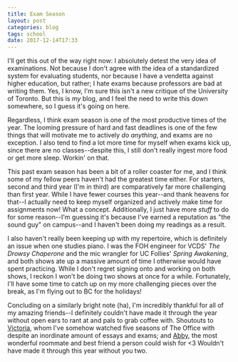 ```yaml
---
title: Exam Season
layout: post
categories: blog
tags: school
date: 2017-12-14T17:33
---
```


I'll get this out of the way right now: I absolutely detest the very idea of examinations. Not because I don't agree with the idea of a standardized system for evaluating students, nor because I have a vendetta against higher education, but rather; I hate exams because professors are bad at writing them. Yes, I know, I'm sure this isn't a new critique of the University of Toronto. But this is _my_ blog, and I feel the need to write this down somewhere, so I guess it's going on here.

Regardless, I think exam season is one of the most productive times of the year. The looming pressure of hard and fast deadlines is one of the few things that will motivate me to actively _do anything_, and exams are no exception. I also tend to find a lot more time for myself when exams kick up, since there are no classes--despite this, I still don't really ingest more food or get more sleep. Workin' on that.

This past exam season has been a bit of a roller coaster for me, and I think some of my fellow peers haven't had the greatest time either. For starters, second and third year (I'm in third) are comparatively far more challenging than first year. While I have fewer courses this year--and thank heavens for that--I actually need to keep myself organized and actively make time for assignments now! What a concept. Additionally, I just have more _stuff_ to do for some reason--I'm guessing it's because I've earned a reputation as "the sound guy" on campus--and I haven't been doing my readings as a result.

I also haven't really been keeping up with my repertoire, which is definitely an issue when one studies piano. I was the FOH engineer for VCDS' _The Drowsy Chaperone_ and the mic wrangler for UC Follies' _Spring Awakening_, and both shows ate up a massive amount of time I otherwise would have spent practicing. While I don't regret signing onto and working on both shows, I reckon I won't be doing two shows at once for a while. Fortunately, I'll have some time to catch up on my more challenging pieces over the break, as I'm flying out to BC for the holidays!

Concluding on a similarly bright note (ha), I'm incredibly thankful for all of my amazing friends--I definitely couldn't have made it through the year without open ears to rant at and pals to grab coffee with. Shoutouts to [Victoria](https://www.facebook.com/victoriamkn), whom I've somehow watched five seasons of The Office with despite an inordinate amount of essays and exams; and [Abby](https://www.facebook.com/abby.me.12), the most wonderful roommate and best friend a person could wish for <3 Wouldn't have made it through this year without you two.
